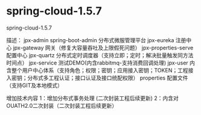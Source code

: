 # spring-cloud-1.5.7
spring-cloud-1.5.7

描述：
jpx-admin spring-boot-admin 分布式微服管理平台
jpx-eureka 注册中心
jpx-gateway 网关（修复大容量吞吐及上限假死问题）
jpx-properties-serve 配置中心
jpx-quartz 分布式定时调度器（支持立即；定时；解决批量触发同方法时间点）
jpx-service 测试DEMO(内含rabbitmq-支持消费回调处理)
jpx-user 内含整个用户中心体系（支持角色；权限；密钥；应用接入密钥；TOKEN；工程接入密钥；分布式多工程认证；接口认证及接口统配权限）
properties 配置文件（支持GIT及本地模式）


增加技术内容
1：增加分布式事务处理 (二次封装工程后续更新)
2：内含对OUATH2.0二次封装（二次封装工程后续更新）
